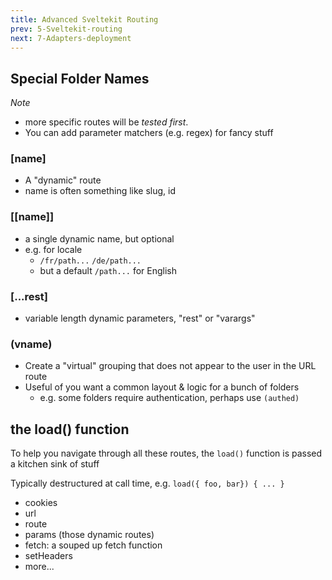 ```yaml
---
title: Advanced Sveltekit Routing
prev: 5-Sveltekit-routing
next: 7-Adapters-deployment
---
```


## Special Folder Names

 *Note*
  - more specific routes will be _tested first_.
  - You can add parameter matchers (e.g. regex) for fancy stuff

### [name]

 - A "dynamic" route
 - name is often something like slug, id

### [[name]]

 - a single dynamic name, but optional
 - e.g. for locale
   - `/fr/path...`   `/de/path...`
   - but a default `/path...` for English

### [...rest]

 - variable length dynamic parameters, "rest" or "varargs"

### (vname)

 - Create a "virtual" grouping that does not appear to the user in the URL route
 - Useful of you want a common layout & logic for a bunch of folders
   - e.g. some folders require authentication, perhaps use `(authed)`



## the load() function

To help you navigate through all these routes, the `load()` function is passed a kitchen sink of stuff

 Typically destructured at call time, e.g.  `load({ foo, bar}) { ... }`

 - cookies
 - url
 - route
 - params  (those dynamic routes)
 - fetch:   a souped up fetch function
 - setHeaders
 - more...

